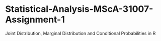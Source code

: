 # Statistical-Analysis-MScA-31007-Assignment-1
Joint Distribution, Marginal Distribution and Conditional Probabilities in R
